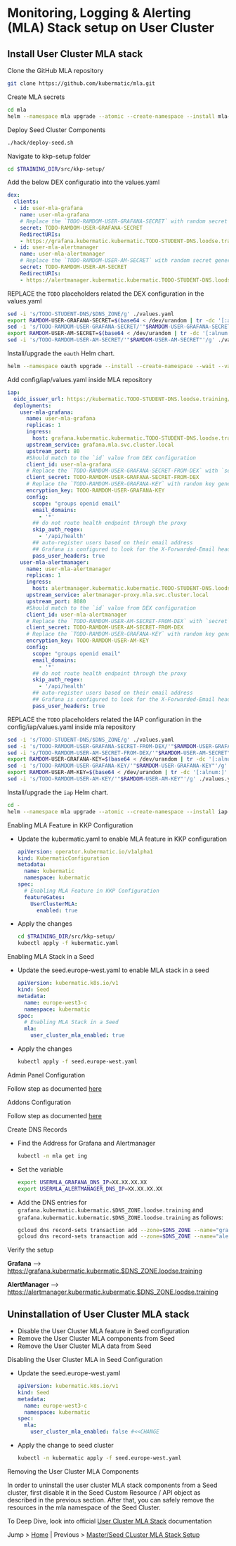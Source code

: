 # Monitoring, Logging & Alerting (MLA) Stack setup on User Cluster


## Install User Cluster MLA stack

Clone the GitHub MLA repository
```bash
git clone https://github.com/kubermatic/mla.git
```

Create MLA secrets
```bash
cd mla
helm --namespace mla upgrade --atomic --create-namespace --install mla-secrets charts/mla-secrets --values config/mla-secrets/values.yaml
```

Deploy Seed Cluster Components
```bash
./hack/deploy-seed.sh
```

Navigate to kkp-setup folder
```bash
cd $TRAINING_DIR/src/kkp-setup/
```

Add the below DEX configuratio into the values.yaml
```yaml
dex:
  clients:
  - id: user-mla-grafana
    name: user-mla-grafana
    # Replace the `TODO-RAMDOM-USER-GRAFANA-SECRET` with random secret generated using `cat /dev/urandom | tr -dc A-Za-z0-9 | head -c32`
    secret: TODO-RAMDOM-USER-GRAFANA-SECRET
    RedirectURIs:
    - https://grafana.kubermatic.kubermatic.TODO-STUDENT-DNS.loodse.training/oauth/callback    
  - id: user-mla-alertmanager  
    name: user-mla-alertmanager
    # Replace the `TODO-RAMDOM-USER-AM-SECRET` with random secret generated using `cat /dev/urandom | tr -dc A-Za-z0-9 | head -c32`
    secret: TODO-RAMDOM-USER-AM-SECRET
    RedirectURIs:
    - https://alertmanager.kubermatic.kubermatic.TODO-STUDENT-DNS.loodse.training/oauth/callback

```

REPLACE the `TODO` placeholders related the DEX configuration in the values.yaml
```bash
sed -i 's/TODO-STUDENT-DNS/$DNS_ZONE/g' ./values.yaml
export RAMDOM-USER-GRAFANA-SECRET=$(base64 < /dev/urandom | tr -dc '[:alnum:]' | head -c32)
sed -i 's/TODO-RAMDOM-USER-GRAFANA-SECRET/'"$RAMDOM-USER-GRAFANA-SECRET"'/g' ./values.yaml
export RAMDOM-USER-AM-SECRET=$(base64 < /dev/urandom | tr -dc '[:alnum:]' | head -c32)
sed -i 's/TODO-RAMDOM-USER-AM-SECRET/'"$RAMDOM-USER-AM-SECRET"'/g' ./values.yaml
```

Install/upgrade the `oauth` Helm chart. 
```bash
helm --namespace oauth upgrade --install --create-namespace --wait --values values.yaml oauth ./releases/v2.20.2/charts/oauth/
```

Add config/iap/values.yaml inside MLA repository
```yaml
iap:
  oidc_issuer_url: https://kubermatic.TODO-STUDENT-DNS.loodse.training/dex
  deployments:
    user-mla-grafana:
      name: user-mla-grafana
      replicas: 1
      ingress:
        host: grafana.kubermatic.kubermatic.TODO-STUDENT-DNS.loodse.training
      upstream_service: grafana.mla.svc.cluster.local
      upstream_port: 80
      #Should match to the `id` value from DEX configuration
      client_id: user-mla-grafana
      # Replace the `TODO-RAMDOM-USER-GRAFANA-SECRET-FROM-DEX` with `secret` value from DEX configuration
      client_secret: TODO-RAMDOM-USER-GRAFANA-SECRET-FROM-DEX
      # Replace the `TODO-RAMDOM-USER-GRAFANA-KEY` with random key generated using `cat /dev/urandom | tr -dc A-Za-z0-9 | head -c32`
      encryption_key: TODO-RAMDOM-USER-GRAFANA-KEY
      config:
        scope: "groups openid email"
        email_domains:
          - '*'
        ## do not route health endpoint through the proxy
        skip_auth_regex:
          - '/api/health'
        ## auto-register users based on their email address
        ## Grafana is configured to look for the X-Forwarded-Email header
        pass_user_headers: true
    user-mla-alertmanager:
      name: user-mla-alertmanager
      replicas: 1
      ingress:
        host: alertmanager.kubermatic.kubermatic.TODO-STUDENT-DNS.loodse.training
      upstream_service: alertmanager-proxy.mla.svc.cluster.local
      upstream_port: 8080
      #Should match to the `id` value from DEX configuration
      client_id: user-mla-alertmanager
      # Replace the `TODO-RAMDOM-USER-AM-SECRET-FROM-DEX` with `secret` value from DEX configuration
      client_secret: TODO-RAMDOM-USER-AM-SECRET-FROM-DEX
      # Replace the `TODO-RAMDOM-USER-GRAFANA-KEY` with random key generated using `cat /dev/urandom | tr -dc A-Za-z0-9 | head -c32`
      encryption_key: TODO-RAMDOM-USER-AM-KEY
      config:
        scope: "groups openid email"
        email_domains:
          - '*'
        ## do not route health endpoint through the proxy
        skip_auth_regex:
          - '/api/health'
        ## auto-register users based on their email address
        ## Grafana is configured to look for the X-Forwarded-Email header
        pass_user_headers: true
```

REPLACE the `TODO` placeholders related the IAP configuration in the config/iap/values.yaml inside mla repository
```bash
sed -i 's/TODO-STUDENT-DNS/$DNS_ZONE/g' ./values.yaml
sed -i 's/TODO-RAMDOM-USER-GRAFANA-SECRET-FROM-DEX/'"$RAMDOM-USER-GRAFANA-SECRET"'/g' ./values.yaml
sed -i 's/TODO-RAMDOM-USER-AM-SECRET-FROM-DEX/'"$RAMDOM-USER-AM-SECRET"'/g' ./values.yaml
export RAMDOM-USER-GRAFANA-KEY=$(base64 < /dev/urandom | tr -dc '[:alnum:]' | head -c32)
sed -i 's/TODO-RAMDOM-USER-GRAFANA-KEY/'"$RAMDOM-USER-GRAFANA-KEY"'/g' ./values.yaml
export RAMDOM-USER-AM-KEY=$(base64 < /dev/urandom | tr -dc '[:alnum:]' | head -c32)
sed -i 's/TODO-RAMDOM-USER-AM-KEY/'"$RAMDOM-USER-AM-KEY"'/g' ./values.yaml
```

Install/upgrade the `iap` Helm chart. 
```bash
cd -
helm --namespace mla upgrade --atomic --create-namespace --install iap $TRAINING_DIR/src/kkp-setup/releases/v2.20.2/charts/iap --values config/iap/values.yaml
```

Enabling MLA Feature in KKP Configuration
* Update the kubermatic.yaml to enable MLA feature in KKP configuration
  ```yaml
  apiVersion: operator.kubermatic.io/v1alpha1
  kind: KubermaticConfiguration
  metadata:
    name: kubermatic
    namespace: kubermatic
  spec:
    # Enabling MLA Feature in KKP Configuration
    featureGates:
      UserClusterMLA:
        enabled: true
  ```

* Apply the changes
  ```bash
  cd $TRAINING_DIR/src/kkp-setup/
  kubectl apply -f kubermatic.yaml
  ```

Enabling MLA Stack in a Seed
* Update the seed.europe-west.yaml to enable MLA stack in a seed
  ```yaml
  apiVersion: kubermatic.k8s.io/v1
  kind: Seed
  metadata:
    name: europe-west3-c
    namespace: kubermatic
  spec:
    # Enabling MLA Stack in a Seed
    mla:
      user_cluster_mla_enabled: true
  ```
 
* Apply the changes
  ```bash
  kubectl apply -f seed.europe-west.yaml
  ```

Admin Panel Configuration

Follow step as documented [here](https://docs.kubermatic.com/kubermatic/master/guides/monitoring_logging_alerting/user_cluster/admin_guide/#admin-panel-configuration)

Addons Configuration

Follow step as documented [here](https://docs.kubermatic.com/kubermatic/master/guides/monitoring_logging_alerting/user_cluster/admin_guide/#addons-configuration)

Create DNS Records 
* Find the Address for Grafana and Alertmanager
  ```bash
  kubectl -n mla get ing
  ```

* Set the variable 
  ```bash
  export USERMLA_GRAFANA_DNS_IP=XX.XX.XX.XX
  export USERMLA_ALERTMANAGER_DNS_IP=XX.XX.XX.XX
  ```

* Add the DNS entries for `grafana.kubermatic.kubermatic.$DNS_ZONE.loodse.training` and `grafana.kubermatic.kubermatic.$DNS_ZONE.loodse.training` as follows:
  ```bash
  gcloud dns record-sets transaction add --zone=$DNS_ZONE --name="grafana.kubermatic.kubermatic.$DNS_ZONE.loodse.training" --ttl 300 --type A  $USERMLA_GRAFANA_DNS_IP
  gcloud dns record-sets transaction add --zone=$DNS_ZONE --name="alertmanager.kubermatic.kubermatic.$DNS_ZONE.loodse.training" --ttl 300 --type A  $USERMLA_ALERTMANAGER_DNS_IP
  ```


Verify the setup

**Grafana** --> https://grafana.kubermatic.kubermatic.$DNS_ZONE.loodse.training

**AlertManager** --> https://alertmanager.kubermatic.kubermatic.$DNS_ZONE.loodse.training


## Uninstallation of User Cluster MLA stack
* Disable the User Cluster MLA feature in Seed configuration
* Remove the User Cluster MLA components from Seed
* Remove the User Cluster MLA data from Seed

Disabling the User Cluster MLA in Seed Configuration
* Update the seed.europe-west.yaml 
  ```yaml
  apiVersion: kubermatic.k8s.io/v1
  kind: Seed
  metadata:
    name: europe-west3-c
    namespace: kubermatic
  spec:
    mla:
      user_cluster_mla_enabled: false #<<CHANGE
  ```

* Apply the change to seed cluster
  ```bash
  kubectl -n kubermatic apply -f seed.europe-west.yaml
  ```

Removing the User Cluster MLA Components

In order to uninstall the user cluster MLA stack components from a Seed cluster, first disable it in the Seed Custom Resource / API object as described in the previous section. After that, you can safely remove the resources in the mla namespace of the Seed Cluster.

To Deep Dive, look into official [User Cluster MLA Stack](https://docs.kubermatic.com/kubermatic/master/tutorials_howtos/monitoring_logging_alerting/user_cluster/user_guide/) documentation

Jump > [Home](../README.md) | Previous > [Master/Seed CLuster MLA Stack Setup](../08-deploy-master-cluster-mla/README.md)